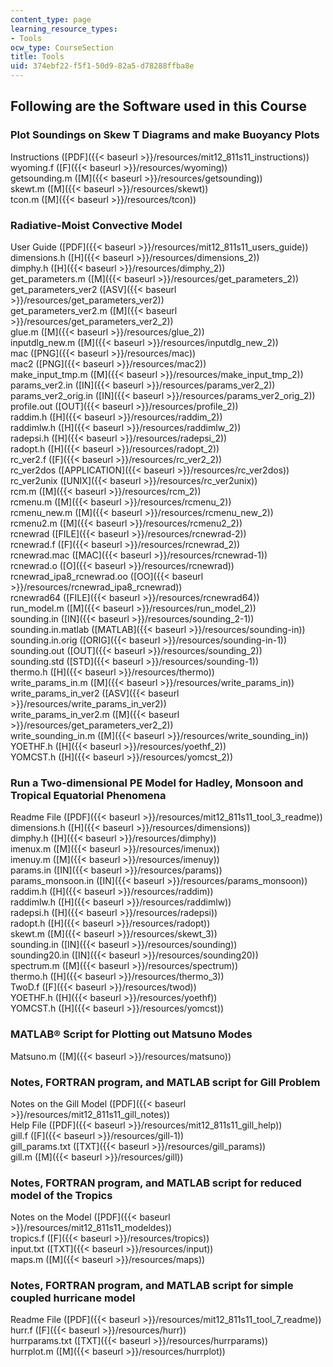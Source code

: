 ```yaml
---
content_type: page
learning_resource_types:
- Tools
ocw_type: CourseSection
title: Tools
uid: 374ebf22-f5f1-50d9-82a5-d78288ffba8e
---
```


Following are the Software used in this Course
----------------------------------------------

### Plot Soundings on Skew T Diagrams and make Buoyancy Plots

Instructions ([PDF]({{< baseurl >}}/resources/mit12_811s11_instructions))  
wyoming.f ([F]({{< baseurl >}}/resources/wyoming))  
getsounding.m ([M]({{< baseurl >}}/resources/getsounding))  
skewt.m ([M]({{< baseurl >}}/resources/skewt))  
tcon.m ([M]({{< baseurl >}}/resources/tcon))

### Radiative-Moist Convective Model

User Guide ([PDF]({{< baseurl >}}/resources/mit12_811s11_users_guide))  
dimensions.h ([H]({{< baseurl >}}/resources/dimensions_2))  
dimphy.h ([H]({{< baseurl >}}/resources/dimphy_2))  
get\_parameters.m ([M]({{< baseurl >}}/resources/get_parameters_2))  
get\_parameters\_ver2 ([ASV]({{< baseurl >}}/resources/get_parameters_ver2))  
get\_parameters\_ver2.m ([M]({{< baseurl >}}/resources/get_parameters_ver2_2))  
glue.m ([M]({{< baseurl >}}/resources/glue_2))  
inputdlg\_new.m ([M]({{< baseurl >}}/resources/inputdlg_new_2))  
mac ([PNG]({{< baseurl >}}/resources/mac))  
mac2 ([PNG]({{< baseurl >}}/resources/mac2))  
make\_input\_tmp.m ([M]({{< baseurl >}}/resources/make_input_tmp_2))  
params\_ver2.in ([IN]({{< baseurl >}}/resources/params_ver2_2))  
params\_ver2\_orig.in ([IN]({{< baseurl >}}/resources/params_ver2_orig_2))  
profile.out ([OUT]({{< baseurl >}}/resources/profile_2))  
raddim.h ([H]({{< baseurl >}}/resources/raddim_2))  
raddimlw.h ([H]({{< baseurl >}}/resources/raddimlw_2))  
radepsi.h ([H]({{< baseurl >}}/resources/radepsi_2))  
radopt.h ([H]({{< baseurl >}}/resources/radopt_2))  
rc\_ver2.f ([F]({{< baseurl >}}/resources/rc_ver2_2))  
rc\_ver2dos ([APPLICATION]({{< baseurl >}}/resources/rc_ver2dos))  
rc\_ver2unix ([UNIX]({{< baseurl >}}/resources/rc_ver2unix))  
rcm.m ([M]({{< baseurl >}}/resources/rcm_2))  
rcmenu.m ([M]({{< baseurl >}}/resources/rcmenu_2))  
rcmenu\_new.m ([M]({{< baseurl >}}/resources/rcmenu_new_2))  
rcmenu2.m ([M]({{< baseurl >}}/resources/rcmenu2_2))  
rcnewrad ([FILE]({{< baseurl >}}/resources/rcnewrad-2))  
rcnewrad.f ([F]({{< baseurl >}}/resources/rcnewrad_2))  
rcnewrad.mac ([MAC]({{< baseurl >}}/resources/rcnewrad-1))  
rcnewrad.o ([O]({{< baseurl >}}/resources/rcnewrad))  
rcnewrad\_ipa8\_rcnewrad.oo ([OO]({{< baseurl >}}/resources/rcnewrad_ipa8_rcnewrad))  
rcnewrad64 ([FILE]({{< baseurl >}}/resources/rcnewrad64))  
run\_model.m ([M]({{< baseurl >}}/resources/run_model_2))  
sounding.in ([IN]({{< baseurl >}}/resources/sounding_2-1))  
sounding.in.matlab ([MATLAB]({{< baseurl >}}/resources/sounding-in))  
sounding.in.orig ([ORIG]({{< baseurl >}}/resources/sounding-in-1))  
sounding.out ([OUT]({{< baseurl >}}/resources/sounding_2))  
sounding.std ([STD]({{< baseurl >}}/resources/sounding-1))  
thermo.h ([H]({{< baseurl >}}/resources/thermo))  
write\_params\_in.m ([M]({{< baseurl >}}/resources/write_params_in))  
write\_params\_in\_ver2 ([ASV]({{< baseurl >}}/resources/write_params_in_ver2))  
write\_params\_in\_ver2.m ([M]({{< baseurl >}}/resources/get_parameters_ver2_2))  
write\_sounding\_in.m ([M]({{< baseurl >}}/resources/write_sounding_in))  
YOETHF.h ([H]({{< baseurl >}}/resources/yoethf_2))  
YOMCST.h ([H]({{< baseurl >}}/resources/yomcst_2))

### Run a Two-dimensional PE Model for Hadley, Monsoon and Tropical Equatorial Phenomena

Readme File ([PDF]({{< baseurl >}}/resources/mit12_811s11_tool_3_readme))  
dimensions.h ([H]({{< baseurl >}}/resources/dimensions))  
dimphy.h ([H]({{< baseurl >}}/resources/dimphy))  
imenux.m ([M]({{< baseurl >}}/resources/imenux))  
imenuy.m ([M]({{< baseurl >}}/resources/imenuy))  
params.in ([IN]({{< baseurl >}}/resources/params))  
params\_monsoon.in ([IN]({{< baseurl >}}/resources/params_monsoon))  
raddim.h ([H]({{< baseurl >}}/resources/raddim))  
raddimlw.h ([H]({{< baseurl >}}/resources/raddimlw))  
radepsi.h ([H]({{< baseurl >}}/resources/radepsi))  
radopt.h ([H]({{< baseurl >}}/resources/radopt))  
skewt.m ([M]({{< baseurl >}}/resources/skewt_3))  
sounding.in ([IN]({{< baseurl >}}/resources/sounding))  
sounding20.in ([IN]({{< baseurl >}}/resources/sounding20))  
spectrum.m ([M]({{< baseurl >}}/resources/spectrum))  
thermo.h ([H]({{< baseurl >}}/resources/thermo_3))  
TwoD.f ([F]({{< baseurl >}}/resources/twod))  
YOETHF.h ([H]({{< baseurl >}}/resources/yoethf))  
YOMCST.h ([H]({{< baseurl >}}/resources/yomcst))

### MATLAB® Script for Plotting out Matsuno Modes

Matsuno.m ([M]({{< baseurl >}}/resources/matsuno))

### Notes, FORTRAN program, and MATLAB script for Gill Problem

Notes on the Gill Model ([PDF]({{< baseurl >}}/resources/mit12_811s11_gill_notes))  
Help File ([PDF]({{< baseurl >}}/resources/mit12_811s11_gill_help))  
gill.f ([F]({{< baseurl >}}/resources/gill-1))  
gill\_params.txt ([TXT]({{< baseurl >}}/resources/gill_params))  
gill.m ([M]({{< baseurl >}}/resources/gill))

### Notes, FORTRAN program, and MATLAB script for reduced model of the Tropics

Notes on the Model ([PDF]({{< baseurl >}}/resources/mit12_811s11_modeldes))  
tropics.f ([F]({{< baseurl >}}/resources/tropics))  
input.txt ([TXT]({{< baseurl >}}/resources/input))  
maps.m ([M]({{< baseurl >}}/resources/maps))

### Notes, FORTRAN program, and MATLAB script for simple coupled hurricane model

Readme File ([PDF]({{< baseurl >}}/resources/mit12_811s11_tool_7_readme))  
hurr.f ([F]({{< baseurl >}}/resources/hurr))  
hurrparams.txt ([TXT]({{< baseurl >}}/resources/hurrparams))  
hurrplot.m ([M]({{< baseurl >}}/resources/hurrplot))